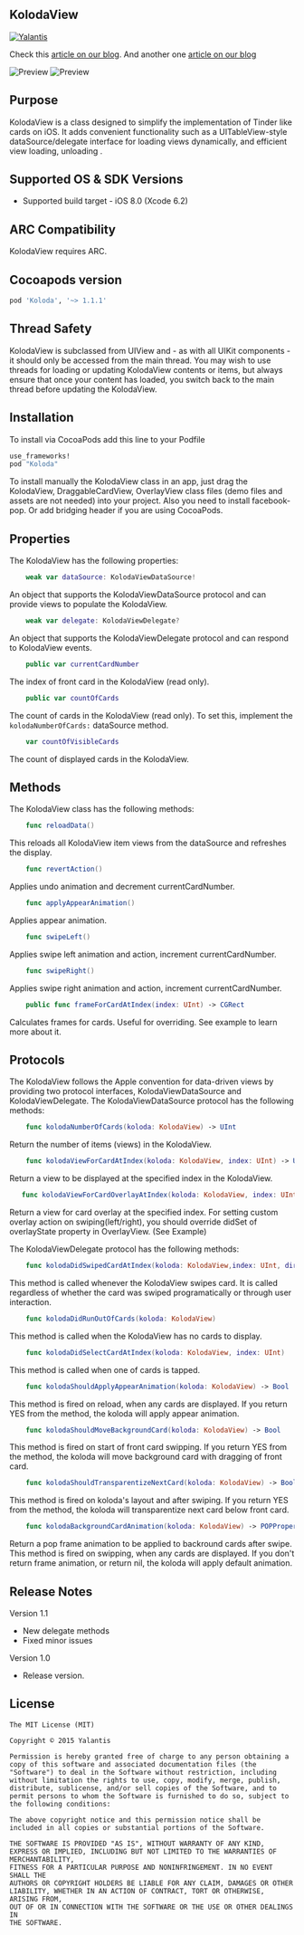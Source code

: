 KolodaView
--------------

[![Yalantis](https://raw.githubusercontent.com/Yalantis/PullToMakeSoup/master/PullToMakeSoupDemo/Resouces/badge_dark.png)](http://Yalantis.com/?utm_source=github)

Check this [article on our blog](https://yalantis.com/blog/how-we-built-tinder-like-koloda-in-swift/). 
And another one [article on our blog](https://yalantis.com/blog/koloda-tinder-like-animation-version-2-prototyping-in-pixate-and-development-in-swift/)

![Preview](https://github.com/Yalantis/Koloda/blob/master/Koloda_v2_example_animation.gif)
![Preview](https://github.com/Yalantis/Koloda/blob/master/Koloda_v1_example_animation.gif)

Purpose
--------------

KolodaView is a class designed to simplify the implementation of Tinder like cards on iOS. It adds convenient functionality such as a UITableView-style dataSource/delegate interface for loading views dynamically, and efficient view loading, unloading .

Supported OS & SDK Versions
-----------------------------

* Supported build target - iOS 8.0 (Xcode 6.2)


ARC Compatibility
------------------

KolodaView requires ARC. 

Сocoapods version
------------------

```ruby
pod 'Koloda', '~> 1.1.1'
```

Thread Safety
--------------

KolodaView is subclassed from UIView and - as with all UIKit components - it should only be accessed from the main thread. You may wish to use threads for loading or updating KolodaView contents or items, but always ensure that once your content has loaded, you switch back to the main thread before updating the KolodaView.

Installation
--------------
To install via CocoaPods add this line to your Podfile
```ruby
use_frameworks!
pod "Koloda"
```

To install manually the KolodaView class in an app, just drag the KolodaView, DraggableCardView, OverlayView class files (demo files and assets are not needed) into your project. Also you need to install facebook-pop. Or add bridging header if you are using CocoaPods.


Properties
--------------

The KolodaView has the following properties:
```swift
	weak var dataSource: KolodaViewDataSource!
```
An object that supports the KolodaViewDataSource protocol and can provide views to populate the KolodaView.
```swift
	weak var delegate: KolodaViewDelegate?
```
An object that supports the KolodaViewDelegate protocol and can respond to KolodaView events.
```swift
    public var currentCardNumber
```
The index of front card in the KolodaView (read only).
```swift
    public var countOfCards
```    
The count of cards in the KolodaView (read only). To set this, implement the `kolodaNumberOfCards:` dataSource method. 
```swift
    var countOfVisibleCards
```
The count of displayed cards in the KolodaView.
	
Methods
--------------

The KolodaView class has the following methods:
```swift
	func reloadData()
```
This reloads all KolodaView item views from the dataSource and refreshes the display.
```swift
	func revertAction()
```	
Applies undo animation and decrement currentCardNumber.
```swift
	func applyAppearAnimation()
```
Applies appear animation.
```swift
	func swipeLeft() 
```
Applies swipe left animation and action, increment currentCardNumber.
```swift
	func swipeRight()
```
Applies swipe right animation and action, increment currentCardNumber.

```swift
    public func frameForCardAtIndex(index: UInt) -> CGRect 
```
Calculates frames for cards. Useful for overriding. See example to learn more about it.

Protocols
---------------

The KolodaView follows the Apple convention for data-driven views by providing two protocol interfaces, KolodaViewDataSource and KolodaViewDelegate. The KolodaViewDataSource protocol has the following methods:
```swift
	func kolodaNumberOfCards(koloda: KolodaView) -> UInt
```
Return the number of items (views) in the KolodaView.
```swift
	func kolodaViewForCardAtIndex(koloda: KolodaView, index: UInt) -> UIView
```
Return a view to be displayed at the specified index in the KolodaView. 
```swift
   func kolodaViewForCardOverlayAtIndex(koloda: KolodaView, index: UInt) -> OverlayView?
```   
Return a view for card overlay at the specified index. For setting custom overlay action on swiping(left/right), you should override didSet of overlayState property in OverlayView. (See Example)

The KolodaViewDelegate protocol has the following methods:
```swift    
    func kolodaDidSwipedCardAtIndex(koloda: KolodaView,index: UInt, direction: SwipeResultDirection)
```    
This method is called whenever the KolodaView swipes card. It is called regardless of whether the card was swiped programatically or through user interaction.
```swift
    func kolodaDidRunOutOfCards(koloda: KolodaView)
```    
This method is called when the KolodaView has no cards to display.
```swift
	func kolodaDidSelectCardAtIndex(koloda: KolodaView, index: UInt)
```
This method is called when one of cards is tapped.
```swift
    func kolodaShouldApplyAppearAnimation(koloda: KolodaView) -> Bool
```
This method is fired on reload, when any cards are displayed. If you return YES from the method, the koloda will apply appear animation.
```swift
    func kolodaShouldMoveBackgroundCard(koloda: KolodaView) -> Bool
```
This method is fired on start of front card swipping. If you return YES from the method, the koloda will move background card with dragging of front card.
```swift
    func kolodaShouldTransparentizeNextCard(koloda: KolodaView) -> Bool
```
This method is fired on koloda's layout and after swiping. If you return YES from the method, the koloda will transparentize next card below front card.
```swift
    func kolodaBackgroundCardAnimation(koloda: KolodaView) -> POPPropertyAnimation?
```
Return a pop frame animation to be applied to backround cards after swipe. This method is fired on swipping, when any cards are displayed. If you don't return frame animation, or return nil, the koloda will apply default animation.


Release Notes
----------------

Version 1.1

- New delegate methods
- Fixed minor issues

Version 1.0

- Release version.

License
----------------

    The MIT License (MIT)

    Copyright © 2015 Yalantis

    Permission is hereby granted free of charge to any person obtaining a copy of this software and associated documentation files (the "Software") to deal in the Software without restriction, including without limitation the rights to use, copy, modify, merge, publish, distribute, sublicense, and/or sell copies of the Software, and to permit persons to whom the Software is furnished to do so, subject to the following conditions:

    The above copyright notice and this permission notice shall be included in all copies or substantial portions of the Software.

    THE SOFTWARE IS PROVIDED "AS IS", WITHOUT WARRANTY OF ANY KIND, EXPRESS OR IMPLIED, INCLUDING BUT NOT LIMITED TO THE WARRANTIES OF MERCHANTABILITY,
    FITNESS FOR A PARTICULAR PURPOSE AND NONINFRINGEMENT. IN NO EVENT SHALL THE
    AUTHORS OR COPYRIGHT HOLDERS BE LIABLE FOR ANY CLAIM, DAMAGES OR OTHER
    LIABILITY, WHETHER IN AN ACTION OF CONTRACT, TORT OR OTHERWISE, ARISING FROM,
    OUT OF OR IN CONNECTION WITH THE SOFTWARE OR THE USE OR OTHER DEALINGS IN
    THE SOFTWARE.

